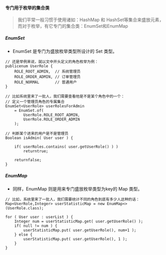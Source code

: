 #### 专门用于枚举的集合类
> 我们平常一般习惯于使用诸如：HashMap 和 HashSet等集合来盛放元素，而对于枚举，有它专门的集合类：EnumSet和EnumMap

##### EnumSet
* EnumSet 是专门为盛放枚举类型所设计的 Set 类型。
```
// 还是举例来说，就以文中开头定义的角色枚举为例：
publicenum UserRole {
    ROLE_ROOT_ADMIN,  // 系统管理员
    ROLE_ORDER_ADMIN, // 订单管理员
    ROLE_NORMAL       // 普通用户
}

// 比如系统里来了一批人，我们需要查看他是不是某个角色中的一个：
// 定义一个管理员角色的专属集合
EnumSet<UserRole> userRolesForAdmin
    = EnumSet.of(
        UserRole.ROLE_ROOT_ADMIN,
        UserRole.ROLE_ORDER_ADMIN
    );

// 判断某个进来的用户是不是管理员
Boolean isAdmin( User user ) {
    
    if( userRoles.contains( user.getUserRole() ) )
        returntrue;
    
    returnfalse;
}
```


##### EnumMap
* 同样，EnumMap 则是用来专门盛放枚举类型为key的 Map 类型。
```
// 比如，系统里来了一批人，我们需要统计不同的角色到底有多少人这种的话：
Map<UserRole,Integer> userStatisticMap = new EnumMap<>(UserRole.class);

for ( User user : userList ) {
    Integer num = userStatisticMap.get( user.getUserRole() );
    if( null != num ) {
        userStatisticMap.put( user.getUserRole(), num+1 );
    } else {
        userStatisticMap.put( user.getUserRole(), 1 );
    }
}
```